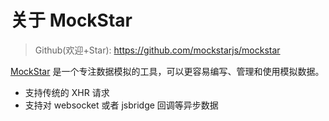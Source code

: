 # 关于 MockStar

> Github(欢迎+Star): https://github.com/mockstarjs/mockstar

[MockStar](https://github.com/mockstarjs/mockstar) 是一个专注数据模拟的工具，可以更容易编写、管理和使用模拟数据。

- 支持传统的 XHR 请求
- 支持对 websocket 或者 jsbridge 回调等异步数据

